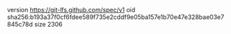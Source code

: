 version https://git-lfs.github.com/spec/v1
oid sha256:b193a37f0cf6fdee589f735e2cddf9e05ba157e1b70e47e328bae03e7845c78d
size 2306
